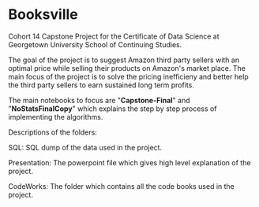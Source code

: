 # Booksville

Cohort 14 Capstone Project for the Certificate of Data Science at Georgetown University School of Continuing Studies.

The goal of the project is to suggest Amazon third party sellers with an optimal price while selling their products on Amazon's market place. The main focus of the project is to solve the pricing inefficieny and better help the third party sellers to earn sustained long term profits.

The main notebooks to focus are "**Capstone-Final**" and "**NoStatsFinalCopy**" which explains the step by step process of implementing the algorithms.

Descriptions of the folders:

SQL: SQL dump of the data used in the project.

Presentation: The powerpoint file which gives high level explanation of the project.

CodeWorks: The folder which contains all the code books used in the project.
